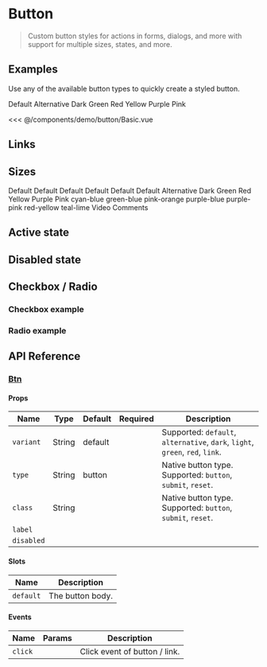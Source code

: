 # Button

> Custom button styles for actions in forms, dialogs, and more with support for multiple sizes, states, and more.

## Examples

Use any of the available button types to quickly create a styled button.

<DemoContainer2>
  <v-button color="default">Default</v-button>
  <v-button color="alternative">Alternative</v-button>
  <v-button color="dark">Dark</v-button>
  <v-button color="green">Green</v-button>
  <v-button color="red">Red</v-button>
  <v-button color="yellow">Yellow</v-button>
  <v-button color="purple">Purple</v-button>
  <v-button color="pink">Pink</v-button>
</DemoContainer2>

<<< @/components/demo/button/Basic.vue

## Links

## Sizes
<DemoContainer>
  <v-button size="xs">Default</v-button>
  <v-button size="sm">Default</v-button>
  <v-button size="md">Default</v-button>
  <v-button size="lg">Default</v-button>
  <v-button size="xl">Default</v-button>
</DemoContainer>

<DemoContainer2>
  <v-button color="default" pill>Default</v-button>
  <v-button color="alternative" pill>Alternative</v-button>
  <v-button color="dark" pill>Dark</v-button>
  <v-button color="green" pill>Green</v-button>
  <v-button color="red" pill>Red</v-button>
  <v-button color="yellow" pill>Yellow</v-button>
  <v-button color="purple" pill>Purple</v-button>
  <v-button color="pink" pill>Pink</v-button>
</DemoContainer2>

<DemoContainer2>
  <v-button color="cyan-blue">cyan-blue</v-button>
  <v-button color="green-blue">green-blue</v-button>
  <v-button color="pink-orange">pink-orange</v-button>
  <v-button color="purple-blue">purple-blue</v-button>
  <v-button color="purple-pink">purple-pink</v-button>
  <v-button color="red-yellow">red-yellow</v-button>
  <v-button color="teal-lime">teal-lime</v-button>
</DemoContainer2>

<DemoContainer2>
  <v-button color="cyan-blue">
    <v-icon name="video" />
  </v-button>
  <v-button color="green-blue">
    <v-icon name="edit" />
  </v-button>
  <v-button color="pink-orange">
    <v-icon name="verify" />
  </v-button>
  <v-button color="purple-blue">
    <v-icon name="comment" />
  </v-button>
  <v-button color="purple-pink">
    <v-icon name="send" />
  </v-button>
  <v-button color="red-yellow">
    <v-icon name="friends" />
  </v-button>
  <v-button color="teal-lime">
    <v-icon name="analytics" />
  </v-button>
</DemoContainer2>

<DemoContainer2>
  <v-button class="flex" color="cyan-blue">
    <template #prefix>
      <v-icon name="video" /> 
    </template>    
      Video
  </v-button>
    <v-button class="flex" color="purple-pink">
      Comments
    <template #suffix>
      <v-icon name="comment" /> 
    </template>          
  </v-button>
</DemoContainer2>

## Active state

## Disabled state

## Checkbox / Radio

### Checkbox example

### Radio example

## API Reference

### [Btn](https://github.com/suralabs/vancedvue/blob/1.x/src/components/button/v-button.js)


#### Props

| Name          | Type             | Default | Required | Description                                                                                                                   |
|---------------|------------------|---------|----------|-------------------------------------------------------------------------------------------------------------------------------|
| `variant`     | String           | default |          | Supported: `default`, `alternative`, `dark`, `light`, `green`, `red`, `link`.                                                 |
| `type`        | String           | button  |          | Native button type. Supported: `button`, `submit`, `reset`.                                                                   |
| `class`       | String           |         |          | Native button type. Supported: `button`, `submit`, `reset`.                                                                   |
| `label`       |                  |         |          |              |
| `disabled`    |                  |         |          |            |

#### Slots

| Name      | Description      |
|-----------|------------------|
| `default` | The button body. |

#### Events

| Name    | Params | Description                   |
|---------|--------|-------------------------------|
| `click` |        | Click event of button / link. |

